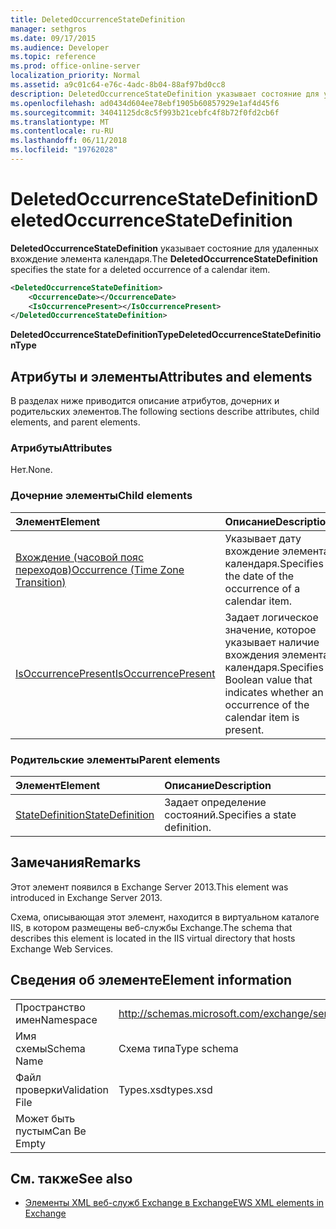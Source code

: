 ```yaml
---
title: DeletedOccurrenceStateDefinition
manager: sethgros
ms.date: 09/17/2015
ms.audience: Developer
ms.topic: reference
ms.prod: office-online-server
localization_priority: Normal
ms.assetid: a9c01c64-e76c-4adc-8b04-88af97bd0cc8
description: DeletedOccurrenceStateDefinition указывает состояние для удаленных вхождение элемента календаря.
ms.openlocfilehash: ad0434d604ee78ebf1905b60857929e1af4d45f6
ms.sourcegitcommit: 34041125dc8c5f993b21cebfc4f8b72f0fd2cb6f
ms.translationtype: MT
ms.contentlocale: ru-RU
ms.lasthandoff: 06/11/2018
ms.locfileid: "19762028"
---
```

# <a name="deletedoccurrencestatedefinition"></a><span data-ttu-id="cdaa3-103">DeletedOccurrenceStateDefinition</span><span class="sxs-lookup"><span data-stu-id="cdaa3-103">DeletedOccurrenceStateDefinition</span></span>

<span data-ttu-id="cdaa3-104">**DeletedOccurrenceStateDefinition** указывает состояние для удаленных вхождение элемента календаря.</span><span class="sxs-lookup"><span data-stu-id="cdaa3-104">The **DeletedOccurrenceStateDefinition** specifies the state for a deleted occurrence of a calendar item.</span></span> 
  
```XML
<DeletedOccurrenceStateDefinition>
    <OccurrenceDate></OccurrenceDate>
    <IsOccurrencePresent></IsOccurrencePresent>
</DeletedOccurrenceStateDefinition>
```

 <span data-ttu-id="cdaa3-105">**DeletedOccurrenceStateDefinitionType**</span><span class="sxs-lookup"><span data-stu-id="cdaa3-105">**DeletedOccurrenceStateDefinitionType**</span></span>
## <a name="attributes-and-elements"></a><span data-ttu-id="cdaa3-106">Атрибуты и элементы</span><span class="sxs-lookup"><span data-stu-id="cdaa3-106">Attributes and elements</span></span>

<span data-ttu-id="cdaa3-107">В разделах ниже приводится описание атрибутов, дочерних и родительских элементов.</span><span class="sxs-lookup"><span data-stu-id="cdaa3-107">The following sections describe attributes, child elements, and parent elements.</span></span>
  
### <a name="attributes"></a><span data-ttu-id="cdaa3-108">Атрибуты</span><span class="sxs-lookup"><span data-stu-id="cdaa3-108">Attributes</span></span>

<span data-ttu-id="cdaa3-109">Нет.</span><span class="sxs-lookup"><span data-stu-id="cdaa3-109">None.</span></span>
  
### <a name="child-elements"></a><span data-ttu-id="cdaa3-110">Дочерние элементы</span><span class="sxs-lookup"><span data-stu-id="cdaa3-110">Child elements</span></span>

|<span data-ttu-id="cdaa3-111">**Элемент**</span><span class="sxs-lookup"><span data-stu-id="cdaa3-111">**Element**</span></span>|<span data-ttu-id="cdaa3-112">**Описание**</span><span class="sxs-lookup"><span data-stu-id="cdaa3-112">**Description**</span></span>|
|:-----|:-----|
|[<span data-ttu-id="cdaa3-113">Вхождение (часовой пояс переходов)</span><span class="sxs-lookup"><span data-stu-id="cdaa3-113">Occurrence (Time Zone Transition)</span></span>](occurrence-time-zone-transition.md) <br/> |<span data-ttu-id="cdaa3-114">Указывает дату вхождение элемента календаря.</span><span class="sxs-lookup"><span data-stu-id="cdaa3-114">Specifies the date of the occurrence of a calendar item.</span></span>  <br/> |
|[<span data-ttu-id="cdaa3-115">IsOccurrencePresent</span><span class="sxs-lookup"><span data-stu-id="cdaa3-115">IsOccurrencePresent</span></span>](isoccurrencepresent.md) <br/> |<span data-ttu-id="cdaa3-116">Задает логическое значение, которое указывает наличие вхождения элемента календаря.</span><span class="sxs-lookup"><span data-stu-id="cdaa3-116">Specifies a Boolean value that indicates whether an occurrence of the calendar item is present.</span></span>  <br/> |
   
### <a name="parent-elements"></a><span data-ttu-id="cdaa3-117">Родительские элементы</span><span class="sxs-lookup"><span data-stu-id="cdaa3-117">Parent elements</span></span>

|<span data-ttu-id="cdaa3-118">**Элемент**</span><span class="sxs-lookup"><span data-stu-id="cdaa3-118">**Element**</span></span>|<span data-ttu-id="cdaa3-119">**Описание**</span><span class="sxs-lookup"><span data-stu-id="cdaa3-119">**Description**</span></span>|
|:-----|:-----|
|[<span data-ttu-id="cdaa3-120">StateDefinition</span><span class="sxs-lookup"><span data-stu-id="cdaa3-120">StateDefinition</span></span>](statedefinition.md) <br/> |<span data-ttu-id="cdaa3-121">Задает определение состояний.</span><span class="sxs-lookup"><span data-stu-id="cdaa3-121">Specifies a state definition.</span></span>  <br/> |
   
## <a name="remarks"></a><span data-ttu-id="cdaa3-122">Замечания</span><span class="sxs-lookup"><span data-stu-id="cdaa3-122">Remarks</span></span>

<span data-ttu-id="cdaa3-123">Этот элемент появился в Exchange Server 2013.</span><span class="sxs-lookup"><span data-stu-id="cdaa3-123">This element was introduced in Exchange Server 2013.</span></span>
  
<span data-ttu-id="cdaa3-124">Схема, описывающая этот элемент, находится в виртуальном каталоге IIS, в котором размещены веб-службы Exchange.</span><span class="sxs-lookup"><span data-stu-id="cdaa3-124">The schema that describes this element is located in the IIS virtual directory that hosts Exchange Web Services.</span></span>
  
## <a name="element-information"></a><span data-ttu-id="cdaa3-125">Сведения об элементе</span><span class="sxs-lookup"><span data-stu-id="cdaa3-125">Element information</span></span>

|||
|:-----|:-----|
|<span data-ttu-id="cdaa3-126">Пространство имен</span><span class="sxs-lookup"><span data-stu-id="cdaa3-126">Namespace</span></span>  <br/> |http://schemas.microsoft.com/exchange/services/2006/types  <br/> |
|<span data-ttu-id="cdaa3-127">Имя схемы</span><span class="sxs-lookup"><span data-stu-id="cdaa3-127">Schema Name</span></span>  <br/> |<span data-ttu-id="cdaa3-128">Схема типа</span><span class="sxs-lookup"><span data-stu-id="cdaa3-128">Type schema</span></span>  <br/> |
|<span data-ttu-id="cdaa3-129">Файл проверки</span><span class="sxs-lookup"><span data-stu-id="cdaa3-129">Validation File</span></span>  <br/> |<span data-ttu-id="cdaa3-130">Types.xsd</span><span class="sxs-lookup"><span data-stu-id="cdaa3-130">types.xsd</span></span>  <br/> |
|<span data-ttu-id="cdaa3-131">Может быть пустым</span><span class="sxs-lookup"><span data-stu-id="cdaa3-131">Can Be Empty</span></span>  <br/> ||
   
## <a name="see-also"></a><span data-ttu-id="cdaa3-132">См. также</span><span class="sxs-lookup"><span data-stu-id="cdaa3-132">See also</span></span>

- [<span data-ttu-id="cdaa3-133">Элементы XML веб-служб Exchange в Exchange</span><span class="sxs-lookup"><span data-stu-id="cdaa3-133">EWS XML elements in Exchange</span></span>](ews-xml-elements-in-exchange.md)


